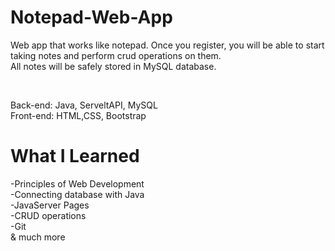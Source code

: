 # Notepad-Web-App

Web app that works like notepad.
Once you register, you will be able to start taking notes and perform crud operations on them.
<br>
All notes will be safely stored in MySQL database.

<br>

Back-end: Java, ServeltAPI, MySQL
<br>Front-end: HTML,CSS, Bootstrap

# What I Learned 
-Principles of Web Development <br>
-Connecting database with Java <br>
-JavaServer Pages <br>
-CRUD operations <br>
-Git <br>
& much more
